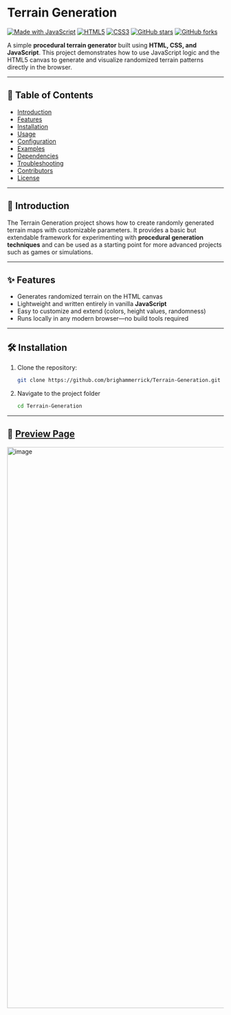 # Terrain Generation

[![Made with JavaScript](https://img.shields.io/badge/Made%20with-JavaScript-yellow?style=for-the-badge&logo=javascript)](https://developer.mozilla.org/en-US/docs/Web/JavaScript)
[![HTML5](https://img.shields.io/badge/HTML5-orange?style=for-the-badge&logo=html5)](https://developer.mozilla.org/en-US/docs/Web/Guide/HTML/HTML5)
[![CSS3](https://img.shields.io/badge/CSS3-blue?style=for-the-badge&logo=css3)](https://developer.mozilla.org/en-US/docs/Web/CSS)
[![GitHub stars](https://img.shields.io/github/stars/brighammerrick/Terrain-Generation?style=for-the-badge)](https://github.com/brighammerrick/Terrain-Generation/stargazers)
[![GitHub forks](https://img.shields.io/github/forks/brighammerrick/Terrain-Generation?style=for-the-badge)](https://github.com/brighammerrick/Terrain-Generation/network/members)

A simple **procedural terrain generator** built using **HTML, CSS, and JavaScript**. This project demonstrates how to use JavaScript logic and the HTML5 canvas to generate and visualize randomized terrain patterns directly in the browser.

---

## 📑 Table of Contents
- [Introduction](#-introduction)  
- [Features](#-features)  
- [Installation](#-installation)  
- [Usage](#-usage)  
- [Configuration](#-configuration)  
- [Examples](#-examples)  
- [Dependencies](#-dependencies)  
- [Troubleshooting](#-troubleshooting)  
- [Contributors](#-contributors)  
- [License](#-license)  

---

## 🚀 Introduction
The Terrain Generation project shows how to create randomly generated terrain maps with customizable parameters. It provides a basic but extendable framework for experimenting with **procedural generation techniques** and can be used as a starting point for more advanced projects such as games or simulations.

---

## ✨ Features
- Generates randomized terrain on the HTML canvas  
- Lightweight and written entirely in vanilla **JavaScript**  
- Easy to customize and extend (colors, height values, randomness)  
- Runs locally in any modern browser—no build tools required  

---

## 🛠 Installation
1. Clone the repository:
   ```bash
   git clone https://github.com/brighammerrick/Terrain-Generation.git
2. Navigate to the project folder
   ```bash
   cd Terrain-Generation
---
   ## 📖 [Preview Page](https://www.brighammerrick.com/noise)
   <img width="2558" height="1302" alt="image" src="https://github.com/user-attachments/assets/19760bc8-f6cb-40d4-95af-fdcb81a7e7ad" />
